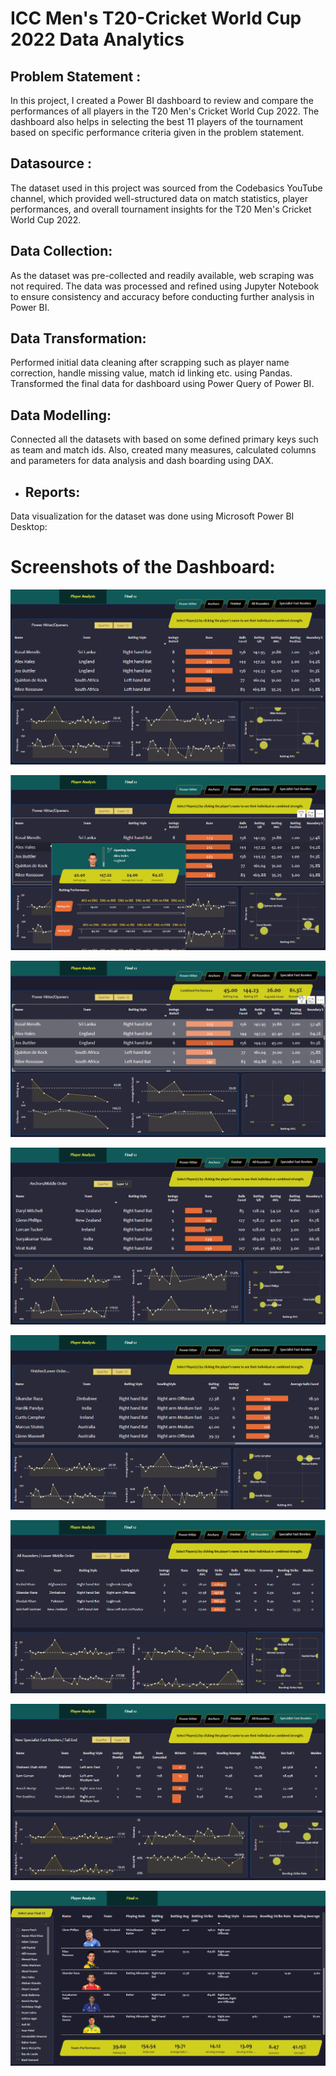 # ICC Men's T20-Cricket World Cup 2022 Data Analytics


## Problem Statement :

In this project, I created a Power BI dashboard to review and compare the performances of all players in the T20 Men's Cricket World Cup 2022. The dashboard also helps in selecting the best 11 players of the tournament based on specific performance criteria given in the problem statement.

## Datasource :

The dataset used in this project was sourced from the Codebasics YouTube channel, which provided well-structured data on match statistics, player performances, and overall tournament insights for the T20 Men's Cricket World Cup 2022.

## Data Collection:

As the dataset was pre-collected and readily available, web scraping was not required. The data was processed and refined using Jupyter Notebook to ensure consistency and accuracy before conducting further analysis in Power BI.


## Data Transformation:
Performed initial data cleaning after scrapping such as player name correction, handle missing value, match id linking etc. using Pandas. Transformed the final data for dashboard using Power Query of Power BI.

## Data Modelling:
Connected all the datasets with based on some defined primary keys such as team and match ids. Also, created many measures, calculated columns and parameters for data analysis and dash boarding using DAX.


- ## Reports:
Data visualization for the dataset was done using Microsoft Power BI Desktop:

# Screenshots of the Dashboard:

![power_hitters_and_openers](https://github.com/ankitagupta010/T20_Cricket_Data_Analytics/blob/main/Screenshot/power_hitters_and_openers.png?raw=true)

![hover_effect](https://github.com/ankitagupta010/T20_Cricket_Data_Analytics/blob/main/Screenshot/hover_effect.png?raw=true)

![individual_stats](https://github.com/ankitagupta010/T20_Cricket_Data_Analytics/blob/main/Screenshot/individual_stats.png?raw=true)

![anchors](https://github.com/ankitagupta010/T20_Cricket_Data_Analytics/blob/main/Screenshot/anchors.png?raw=true)

![finishers](https://github.com/ankitagupta010/T20_Cricket_Data_Analytics/blob/main/Screenshot/finishers.png?raw=true)

![all_rounders](https://github.com/ankitagupta010/T20_Cricket_Data_Analytics/blob/main/Screenshot/all_rounders.png?raw=true)

![fast_bowlers](https://github.com/ankitagupta010/T20_Cricket_Data_Analytics/blob/main/Screenshot/fast_bowlers.png?raw=true )

![pick_final_11](https://github.com/ankitagupta010/T20_Cricket_Data_Analytics/blob/main/Screenshot/pick_final_11.png?raw=true)
